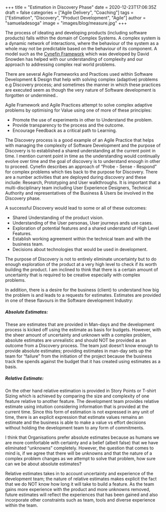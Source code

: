 +++
title =  "Estimation in Discovery Phase"
date = 2020-12-23T17:06:35Z
draft = false
categories = ["Agile Delivery", "Coaching"]
tags = ["Estimation", "Discovery", "Product Development", "Agile"]
author =  "samueladesoga"
image = "images/blog/measure.jpg"
+++

The process of ideating and developing products (including software products) falls within the domain of Complex Systems.  A complex system  is a dynamic network of interactions, where the behaviour of the system as a whole may not be predictable based on the behaviour of its component. A model such as the [Cynefin Framework](https://hbr.org/2007/11/a-leaders-framework-for-decision-making "Cynefin Framework") which was developed by David Snowden has helped with our understanding of complexity and our approach to addressing complex real world problems.

There are several Agile Frameworks and Practices used within Software Development & Design that help with solving complex (adaptive) problems e.g Discovery process; and sometimes the manner in which these practices are executed seem as though the very nature of Software development is forgotten or undermined..

Agile Framework and Agile Practices attempt to solve complex adaptive problems by optimising for Value using one of more of these principles:
- Promote the use of experiments in other to Understand the problem.
- Provide transparency to the process and the outcome.
- Encourage Feedback as a critical path to Learning.

The Discovery process is a good example of an Agile Practice that helps with managing the complexity of Software Development and the purpose of Discovery is to established a shared understanding at the current point in time. I mention current point in time as the understanding would continually evolve over time and the goal of discovery is to understand enough in other to proceed. Cynefin describes an approach of “Probe - Sense - Respond” for  complex problems which ties back to the purpose for Discovery. There are a number activities that are deployed during discovery and these include: Research, Prototyping and User walkthroughs. It is important that a multi-disciplinary team including User Experience Designers, Technical Authority and representatives of the Business & Users be involved in the Discovery phase.

A successful Discovery would lead to some or all of these outcomes:
- Shared Understanding of the product vision.
- Understanding of the User personas, User journeys ands use cases.
- Exploration of potential features and a shared understand of High Level Features.
- Establish working agreement within the technical team and with the business team.
- Decisions about technologies that would be used in development.

The purpose of Discovery is not to entirely eliminate uncertainty but to do enough exploration of the product at a very high level to check if its worth building the product. I am inclined to think that there is a certain amount of uncertainty that is required to be creative especially with complex problems.  

In addition, there is a desire for the business (client) to understand how big the problem is and leads to a requests for estimates. Estimates are provided in one of these flavours in the Software development Industry:

##### Absolute Estimates: 
These are estimates that are provided in Man-days and  the development process is kicked off using the estimate as basis for budgets. However, with the sheer amount of uncertainty and unknown with a complex problem, absolute estimates are unrealistic and should NOT be provided as an outcome from a Discovery process. The team just doesn’t know enough to provide absolute estimates; providing estimates in man-day sets up the team for “failure” from the initiation of the project because the business track the spends against the budget that it has created using estimates as a basis.

##### Relative Estimate: 
On the other hand relative estimation is provided in Story Points or T-shirt Sizing which is achieved by comparing the size and complexity of one feature relative to another feature. The development team provides relative estimate using intuition considering information that is provided at the current time. Since this form of estimation is not expressed in any unit of time, there is an explicit expression that estimate values remains an estimate and the business is able to make a value vs effort decisions without holding the development team to any form of commitments.

I think that Organisations prefer absolute estimates because as humans we are more comfortable with certainty and a belief (albeit false) that we have eliminated “unknowns” completely. However, the question that comes to mind is, if we agree that there will be unknowns and that the nature of a complex problem changes as we attempt to solve that problem, how sure can we be about absolute estimates? 

Relative estimates takes in to account uncertainty and experience of the development team; the nature of relative estimates makes explicit the fact that we do NOT know how long it will take to build a feature. As the team gains more experience with the product and more  unknowns removed, future estimates will reflect the experiences that has been gained and also incorporate other constraints such as team, tools and diverse experience within the team.
